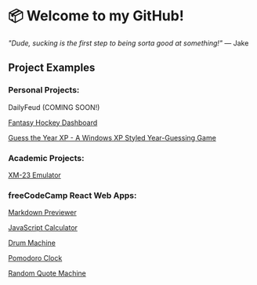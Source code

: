 # 📦 Welcome to my GitHub!

_"Dude, sucking is the first step to being sorta good at something!"_ — Jake 

## Project Examples

### Personal Projects:

DailyFeud (COMING SOON!)

[Fantasy Hockey Dashboard](https://github.com/weakbox/Fantasy-Hockey-Dashboard)

[Guess the Year XP - A Windows XP Styled Year-Guessing Game](https://github.com/weakbox/guess-the-year-game)

### Academic Projects:

[XM-23 Emulator](https://github.com/weakbox/XM23-Emulator)

### freeCodeCamp React Web Apps:

[Markdown Previewer](https://github.com/weakbox/FCC-Markdown-Previewer)

[JavaScript Calculator](https://github.com/weakbox/FCC-JavaScript-Calculator)

[Drum Machine](https://github.com/weakbox/FCC-Drum-Machine)

[Pomodoro Clock](https://github.com/weakbox/FCC-Pomodoro-Clock)

[Random Quote Machine](https://github.com/weakbox/FCC-Random-Quote-Machine)
